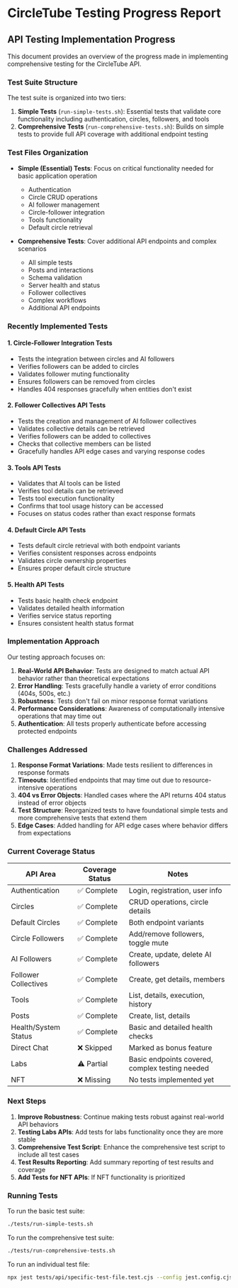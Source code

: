 # CircleTube Testing Progress Report

## API Testing Implementation Progress

This document provides an overview of the progress made in implementing comprehensive testing for the CircleTube API.

### Test Suite Structure

The test suite is organized into two tiers:

1. **Simple Tests** (`run-simple-tests.sh`): Essential tests that validate core functionality including authentication, circles, followers, and tools
2. **Comprehensive Tests** (`run-comprehensive-tests.sh`): Builds on simple tests to provide full API coverage with additional endpoint testing

### Test Files Organization

- **Simple (Essential) Tests**: Focus on critical functionality needed for basic application operation
  - Authentication
  - Circle CRUD operations
  - AI follower management
  - Circle-follower integration
  - Tools functionality
  - Default circle retrieval
  
- **Comprehensive Tests**: Cover additional API endpoints and complex scenarios
  - All simple tests
  - Posts and interactions
  - Schema validation
  - Server health and status
  - Follower collectives
  - Complex workflows
  - Additional API endpoints

### Recently Implemented Tests

#### 1. Circle-Follower Integration Tests
- Tests the integration between circles and AI followers
- Verifies followers can be added to circles
- Validates follower muting functionality
- Ensures followers can be removed from circles
- Handles 404 responses gracefully when entities don't exist

#### 2. Follower Collectives API Tests
- Tests the creation and management of AI follower collectives
- Validates collective details can be retrieved
- Verifies followers can be added to collectives
- Checks that collective members can be listed
- Gracefully handles API edge cases and varying response codes

#### 3. Tools API Tests
- Validates that AI tools can be listed
- Verifies tool details can be retrieved
- Tests tool execution functionality
- Confirms that tool usage history can be accessed
- Focuses on status codes rather than exact response formats

#### 4. Default Circle API Tests
- Tests default circle retrieval with both endpoint variants
- Verifies consistent responses across endpoints
- Validates circle ownership properties
- Ensures proper default circle structure

#### 5. Health API Tests
- Tests basic health check endpoint
- Validates detailed health information
- Verifies service status reporting
- Ensures consistent health status format

### Implementation Approach

Our testing approach focuses on:

1. **Real-World API Behavior**: Tests are designed to match actual API behavior rather than theoretical expectations
2. **Error Handling**: Tests gracefully handle a variety of error conditions (404s, 500s, etc.)
3. **Robustness**: Tests don't fail on minor response format variations
4. **Performance Considerations**: Awareness of computationally intensive operations that may time out
5. **Authentication**: All tests properly authenticate before accessing protected endpoints

### Challenges Addressed

1. **Response Format Variations**: Made tests resilient to differences in response formats
2. **Timeouts**: Identified endpoints that may time out due to resource-intensive operations
3. **404 vs Error Objects**: Handled cases where the API returns 404 status instead of error objects
4. **Test Structure**: Reorganized tests to have foundational simple tests and more comprehensive tests that extend them
5. **Edge Cases**: Added handling for API edge cases where behavior differs from expectations

### Current Coverage Status

| API Area                | Coverage Status | Notes                                               |
|-------------------------|----------------|-----------------------------------------------------|
| Authentication          | ✅ Complete    | Login, registration, user info                       |
| Circles                 | ✅ Complete    | CRUD operations, circle details                      |
| Default Circles         | ✅ Complete    | Both endpoint variants                               |
| Circle Followers        | ✅ Complete    | Add/remove followers, toggle mute                    |
| AI Followers            | ✅ Complete    | Create, update, delete AI followers                  |
| Follower Collectives    | ✅ Complete    | Create, get details, members                         |
| Tools                   | ✅ Complete    | List, details, execution, history                    |
| Posts                   | ✅ Complete    | Create, list, details                                |
| Health/System Status    | ✅ Complete    | Basic and detailed health checks                     |
| Direct Chat             | ❌ Skipped     | Marked as bonus feature                              |
| Labs                    | ⚠️ Partial     | Basic endpoints covered, complex testing needed      |
| NFT                     | ❌ Missing     | No tests implemented yet                             |

### Next Steps

1. **Improve Robustness**: Continue making tests robust against real-world API behaviors
2. **Testing Labs APIs**: Add tests for labs functionality once they are more stable
3. **Comprehensive Test Script**: Enhance the comprehensive test script to include all test cases
4. **Test Results Reporting**: Add summary reporting of test results and coverage 
5. **Add Tests for NFT APIs**: If NFT functionality is prioritized

### Running Tests

To run the basic test suite:
```bash
./tests/run-simple-tests.sh
```

To run the comprehensive test suite:
```bash
./tests/run-comprehensive-tests.sh
```

To run an individual test file:
```bash
npx jest tests/api/specific-test-file.test.cjs --config jest.config.cjs
```
